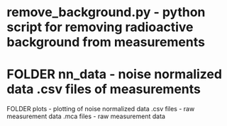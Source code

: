 # remove_background.py - python script for removing radioactive background from measurements
###
# FOLDER nn_data - noise normalized data .csv files of measurements
FOLDER plots - plotting of noise normalized data
<compound name>.csv files - raw measurement data 
<compound name>.mca files - raw measurement data 
